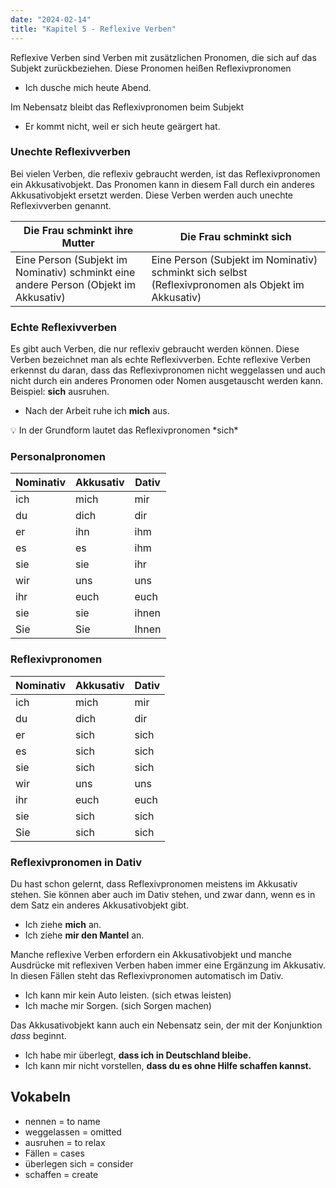 ```yaml
---
date: "2024-02-14"
title: "Kapitel 5 - Reflexive Verben"
---
```



Reflexive Verben sind Verben mit zusätzlichen Pronomen, die sich auf das Subjekt zurückbeziehen. Diese Pronomen heißen Reflexivpronomen

- Ich dusche mich heute Abend.

Im Nebensatz bleibt das Reflexivpronomen beim Subjekt

- Er kommt nicht, weil er sich heute geärgert hat.

### Unechte Reflexivverben

Bei vielen Verben, die reflexiv gebraucht werden, ist das Reflexivpronomen ein Akkusativobjekt. Das Pronomen kann in diesem Fall durch ein anderes Akkusativobjekt ersetzt werden. Diese Verben werden auch unechte Reflexivverben genannt. 

| Die Frau schminkt ihre Mutter                                                        | Die Frau schminkt sich                                                                             |
| ------------------------------------------------------------------------------------ | -------------------------------------------------------------------------------------------------- |
| Eine Person (Subjekt im Nominativ) schminkt eine andere Person (Objekt im Akkusativ) | Eine Person (Subjekt im Nominativ) schminkt sich selbst (Reflexivpronomen als Objekt im Akkusativ) |

### Echte Reflexivverben

Es gibt auch Verben, die nur reflexiv gebraucht werden können. Diese Verben bezeichnet man als echte Reflexivverben. Echte reflexive Verben erkennst du daran, dass das Reflexivpronomen nicht weggelassen und auch nicht durch ein anderes Pronomen oder Nomen ausgetauscht werden kann. Beispiel: **sich** ausruhen. 

- Nach der Arbeit ruhe ich **mich** aus.

<aside>
💡 In der Grundform lautet das Reflexivpronomen *sich*

</aside>

### Personalpronomen

| Nominativ | Akkusativ | Dativ |
| --------- | --------- | ----- |
| ich       | mich      | mir   |
| du        | dich      | dir   |
| er        | ihn       | ihm   |
| es        | es        | ihm   |
| sie       | sie       | ihr   |
| wir       | uns       | uns   |
| ihr       | euch      | euch  |
| sie       | sie       | ihnen |
| Sie       | Sie       | Ihnen |

### Reflexivpronomen

| Nominativ | Akkusativ | Dativ |
| --------- | --------- | ----- |
| ich       | mich      | mir   |
| du        | dich      | dir   |
| er        | sich      | sich  |
| es        | sich      | sich  |
| sie       | sich      | sich  |
| wir       | uns       | uns   |
| ihr       | euch      | euch  |
| sie       | sich      | sich  |
| Sie       | sich      | sich  |

### Reflexivpronomen in Dativ

Du hast schon gelernt, dass Reflexivpronomen meistens im Akkusativ stehen. Sie können aber auch im Dativ stehen, und zwar dann, wenn es in dem Satz ein anderes Akkusativobjekt gibt. 

- Ich ziehe **mich** an.
- Ich ziehe **mir den Mantel** an.

Manche reflexive Verben erfordern ein Akkusativobjekt und manche Ausdrücke mit reflexiven Verben haben immer eine Ergänzung im Akkusativ. In diesen Fällen steht das Reflexivpronomen automatisch im Dativ.

- Ich kann mir kein Auto leisten. (sich etwas leisten)
- Ich mache mir Sorgen. (sich Sorgen machen)

Das Akkusativobjekt kann auch ein Nebensatz sein, der mit der Konjunktion *dass* beginnt.

- Ich habe mir überlegt, **dass ich in Deutschland bleibe.**
- Ich kann mir nicht vorstellen, **dass du es ohne Hilfe schaffen kannst.**

## Vokabeln

- nennen = to name
- weggelassen = omitted
- ausruhen = to relax
- Fällen = cases
- überlegen sich = consider
- schaffen = create